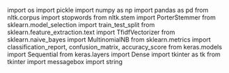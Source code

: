 import os
import pickle
import numpy as np
import pandas as pd
from nltk.corpus import stopwords
from nltk.stem import PorterStemmer
from sklearn.model_selection import train_test_split
from sklearn.feature_extraction.text import TfidfVectorizer
from sklearn.naive_bayes import MultinomialNB
from sklearn.metrics import classification_report, confusion_matrix, accuracy_score
from keras.models import Sequential
from keras.layers import Dense
import tkinter as tk
from tkinter import messagebox
import string
